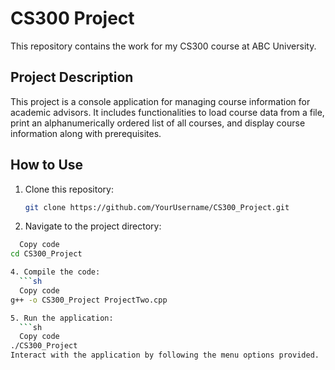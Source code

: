 # CS300 Project

This repository contains the work for my CS300 course at ABC University.

## Project Description

This project is a console application for managing course information for academic advisors. It includes functionalities to load course data from a file, print an alphanumerically ordered list of all courses, and display course information along with prerequisites.

## How to Use

1. Clone this repository:
   ```sh
   git clone https://github.com/YourUsername/CS300_Project.git
   
2. Navigate to the project directory:
 ```sh
   Copy code
cd CS300_Project

4. Compile the code:
   ```sh
   Copy code
g++ -o CS300_Project ProjectTwo.cpp

5. Run the application:
   ```sh
   Copy code
./CS300_Project
Interact with the application by following the menu options provided.
